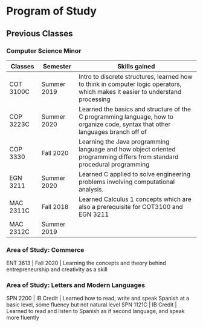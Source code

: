 # Program of Study

## Previous Classes

### Computer Science Minor
Classes		| Semester	| Skills gained
---------------	| -------------	| -------------
COT 3100C	| Summer 2019	| Intro to discrete structures, learned how to think in computer logic operators, which makes it easier to understand processing
COP 3223C	| Summer 2020	| Learned the basics and structure of the C programming language, how to organize code, syntax that other languages branch off of
COP 3330	| Fall 2020	| Learning the Java programming language and how object oriented programming differs from standard procedural programming
EGN 3211	| Summer 2020	| Learned C applied to solve engineering problems involving computational analysis.
MAC 2311C	| Fall 2018	| Learned Calculus 1 concepts which are also a prerequisite for COT3100 and EGN 3211
MAC 2312C	| Summer 2019	|

### Area of Study: Commerce

ENT 3613	| Fall 2020	| Learning the concepts and theory behind entrepreneurship and creativity as a skill

### Area of Study: Letters and Modern Languages

SPN 2200	| IB Credit	| Learned how to read, write and speak Spanish at a basic level, some fluency but not natural level
SPN 1121C	| IB Credit	| Learned to read and listen to Spanish as if second language, and speak more fluently
